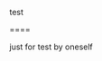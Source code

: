 test

<?php

class TestClass {

    function get_test($args) {
        $data = array();
        if (empty($args)) {
            return $data;
        }
        
        foreach($args as $value) {
            ...
            $data[] = $value;
        }
        
        return $data;
    }
}

?>

====

just for test by oneself
